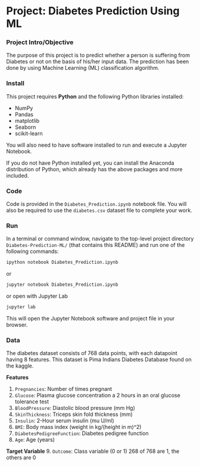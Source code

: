 # Project: Diabetes Prediction Using ML
### Project Intro/Objective 

The purpose of this project is to predict whether a person is suffering from Diabetes or not on the basis of his/her input data. The prediction has been done by using Machine Learning (ML) classification algorithm.

### Install

This project requires **Python** and the following Python libraries installed:

- NumPy
- Pandas
- matplotlib
- Seaborn
- scikit-learn

You will also need to have software installed to run and execute a Jupyter Notebook.

If you do not have Python installed yet, you can install the Anaconda distribution of Python, which already has the above packages and more included. 

### Code

Code is provided in the `Diabetes_Prediction.ipynb` notebook file. You will also be required to use the `diabetes.csv` dataset file to complete your work.

### Run

In a terminal or command window, navigate to the top-level project directory `Diabetes-Prediction-ML/` (that contains this README) and run one of the following commands:

```bash
ipython notebook Diabetes_Prediction.ipynb
```  
or
```bash
jupyter notebook Diabetes_Prediction.ipynb
```
or open with Jupyter Lab
```bash
jupyter lab
```

This will open the Jupyter Notebook software and project file in your browser.

### Data

The diabetes dataset consists of 768 data points, with each datapoint having 8 features. This dataset is Pima Indians Diabetes Database found on the kaggle.

**Features**
1. `Pregnancies`: Number of times pregnant
2. `Glucose`: Plasma glucose concentration a 2 hours in an oral glucose tolerance test
3. `BloodPressure`: Diastolic blood pressure (mm Hg)
4. `SkinThickness`: Triceps skin fold thickness (mm)
5. `Insulin`: 2-Hour serum insulin (mu U/ml)
6. `BMI`: Body mass index (weight in kg/(height in m)^2)
7. `DiabetesPedigreeFunction`: Diabetes pedigree function
8. `Age`: Age (years)

**Target Variable**
9. `Outcome`: Class variable (0 or 1) 268 of 768 are 1, the others are 0